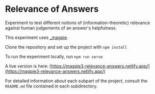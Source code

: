 # Relevance of Answers

Experiment to test different notions of (information-theoretic) relevance against human judgements of an answer's helpfulness.

This experiment uses [_magpie](https://magpie-experiments.org).

Clone the repository and set up the project with `npm install`

To run the experiment locally, run `npm run serve`

A live version is here: [https://magpie3-relevance-answers.netlify.app/](https://magpie3-relevance-answers.netlify.app/)

For detailed information about each subpart of the project, consult the `README.md` file contained in each subdirectory. 


